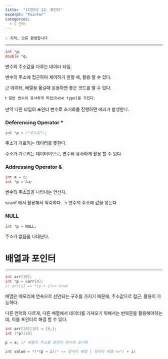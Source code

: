 ```yaml
---
title:  "[C언어] 12. 포인터"
excerpt: "Pointer"
categories:
  - C 언어
---
```

```
💡 지적, 오류 환영합니다
```

---

```c
int *p;
double *q;
```

변수의 주소값을 다루는 데이터 타입.

변수의 주소에 접근하여 제어하기 원할 때, 활용 할 수 있다.

큰 데이터, 배열을 옮길때 응용하면 좋은 코드를 짤 수 있다.

```
❗ 일반 변수와 유사하게 타입(base type)을 가진다.
```

만약 다른 타입의 포인터 변수로 초기화를 진행하면 에러가 발생한다.

### Deferencing Operator *


```c
int *p = /*주소값*/;
```

주소가 가르키는 데이터를 뜻한다.

주소가 가르키는 데이터이므로, 변수와 유사하게 활용 할 수 있다.

### Addressing Operator &

```c
int a = 0; 
int *p = &a;
```

변수의 주소값을 나타내는 연산자.

scanf 에서 활용해서 익숙하다.  →  변수의 주소에 값을 넣는다

### NULL

```c
int *p = NULL;
```

주소가 없음을 나태난다.

# 배열과 포인터
---

```c
int arr[10];
int *p = &arr[0];
// arr[i] == *(p + i)=> true
```

배열은 메모리에 연속으로 선언되는 구조를 가지기 때문에, 주소값으로 접근, 활용이 가능하다.

다른 언어와 다르게, 다른 배열에서 데이터를 가져오기 위해서는 반복문을 활용해야하는데, 이를 포인터로 해결 할 수 있다.

```c
int arr[10][10] = {0,};
int (*p)[10]

p = a; // 배열의 주소를 포인터 변수에 초기화

int value = *(*(p + i)/* <= 앞자리 배열 | 뒷자리 배열 =>*/ + i)
```